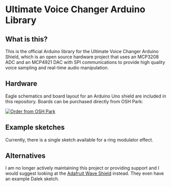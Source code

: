 # Ultimate Voice Changer Arduino Library

## What is this?

This is the official Arduino library for the Ultimate Voice Changer Arduino Shield, which is an open source hardware project that uses an MCP3208 ADC and an MCP4921 DAC with SPI communications to provide high quality voice sampling and real-time audio manipulation.

## Hardware

Eagle schematics and board layout for an Arduino Uno shield are included in this repository. Boards can be purchased directly from OSH Park:

<a href="https://oshpark.com/shared_projects/ojPzRnSB"><img src="https://oshpark.com/assets/badge-5b7ec47045b78aef6eb9d83b3bac6b1920de805e9a0c227658eac6e19a045b9c.png" alt="Order from OSH Park"></img></a>

## Example sketches

Currently, there is a single sketch available for a ring modulator effect.

## Alternatives

I am no longer actively maintaining this project or providing support and I would suggest looking at the [Adafruit Wave Shield](https://learn.adafruit.com/wave-shield-voice-changer/overview) instead. They even have an example Dalek sketch.

